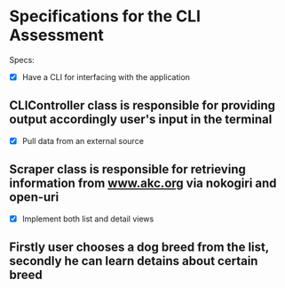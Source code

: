 # Specifications for the CLI Assessment

Specs:
- [x] Have a CLI for interfacing with the application
## CLIController class is responsible for providing output accordingly user's input in the terminal

- [x] Pull data from an external source
## Scraper class is responsible for retrieving information from www.akc.org via nokogiri and open-uri

- [x] Implement both list and detail views
## Firstly user chooses a dog breed from the list, secondly he can learn detains about certain breed
